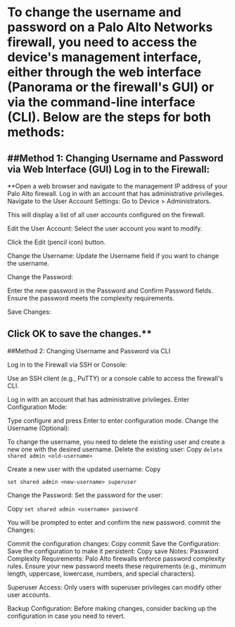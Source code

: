 # To change the username and password on a Palo Alto Networks firewall, you need to access the device's management interface, either through the web interface (Panorama or the firewall's GUI) or via the command-line interface (CLI). Below are the steps for both methods:
##Method 1: Changing Username and Password via Web Interface (GUI)
Log in to the Firewall:
--------------------------------------------------------------------------------------------------
**Open a web browser and navigate to the management IP address of your Palo Alto firewall.
Log in with an account that has administrative privileges.
Navigate to the User Account Settings:
Go to Device > Administrators.

This will display a list of all user accounts configured on the firewall.

Edit the User Account:
Select the user account you want to modify.

Click the Edit (pencil icon) button.

Change the Username:
Update the Username field if you want to change the username.

Change the Password:

Enter the new password in the Password and Confirm Password fields.
Ensure the password meets the complexity requirements.

Save Changes:

Click OK to save the changes.**
-------------------------------------------------------------------

##Method 2: Changing Username and Password via CLI

Log in to the Firewall via SSH or Console:

Use an SSH client (e.g., PuTTY) or a console cable to access the firewall's CLI.

Log in with an account that has administrative privileges.
Enter Configuration Mode:

Type configure and press Enter to enter configuration mode.
Change the Username (Optional):

To change the username, you need to delete the existing user and create a new one with the desired username.
Delete the existing user:
Copy
`delete shared admin <old-username>`

Create a new user with the updated username:
Copy

`set shared admin <new-username> superuser`

Change the Password:
Set the password for the user:

Copy
`set shared admin <username> password`

You will be prompted to enter and confirm the new password.
commit the Changes:

Commit the configuration changes:
Copy
commit
Save the Configuration:
Save the configuration to make it persistent:
Copy
save
Notes:
Password Complexity Requirements: Palo Alto firewalls enforce password complexity rules. Ensure your new password meets these requirements (e.g., minimum length, uppercase, lowercase, numbers, and special characters).

Superuser Access: Only users with superuser privileges can modify other user accounts.

Backup Configuration: Before making changes, consider backing up the configuration in case you need to revert.
